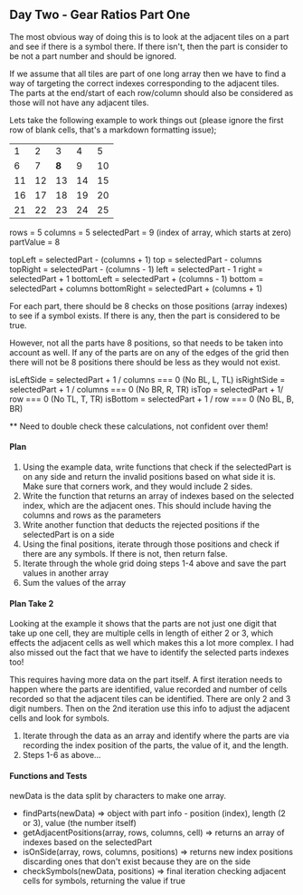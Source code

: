## Day Two - Gear Ratios Part One

The most obvious way of doing this is to look at the adjacent tiles on a part and see if there is a symbol there. If there isn't, then the part is consider to be not a part number and should be ignored.

If we assume that all tiles are part of one long array then we have to find a way of targeting the correct indexes corresponding to the adjacent tiles. The parts at the end/start of each row/column should also be considered as those will not have any adjacent tiles.

Lets take the following example to work things out (please ignore the first row of blank cells, that's a markdown formatting issue);

|     |     |       |     |     |
| --- | --- | ----- | --- | --- |
| 1   | 2   | 3     | 4   | 5   |
| 6   | 7   | **8** | 9   | 10  |
| 11  | 12  | 13    | 14  | 15  |
| 16  | 17  | 18    | 19  | 20  |
| 21  | 22  | 23    | 24  | 25  |

rows = 5
columns = 5
selectedPart = 9 (index of array, which starts at zero)
partValue = 8

topLeft = selectedPart - (columns + 1)
top = selectedPart - columns
topRight = selectedPart - (columns - 1)
left = selectedPart - 1
right = selectedPart + 1
bottomLeft = selectedPart + (columns - 1)
bottom = selectedPart + columns
bottomRight = selectedPart + (columns + 1)

For each part, there should be 8 checks on those positions (array indexes) to see if a symbol exists. If there is any, then the part is considered to be true.

However, not all the parts have 8 positions, so that needs to be taken into account as well. If any of the parts are on any of the edges of the grid then there will not be 8 positions there should be less as they would not exist.

isLeftSide = selectedPart + 1 / columns === 0 (No BL, L, TL)
isRightSide = selectedPart + 1 / columns === 0 (No BR, R, TR)
isTop = selectedPart + 1/ row === 0 (No TL, T, TR)
isBottom = selectedPart + 1 / row === 0 (No BL, B, BR)

\*\* Need to double check these calculations, not confident over them!

#### Plan

1. Using the example data, write functions that check if the selectedPart is on any side and return the invalid positions based on what side it is. Make sure that corners work, and they would include 2 sides.
2. Write the function that returns an array of indexes based on the selected index, which are the adjacent ones. This should include having the columns and rows as the parameters
3. Write another function that deducts the rejected positions if the selectedPart is on a side
4. Using the final positions, iterate through those positions and check if there are any symbols. If there is not, then return false.
5. Iterate through the whole grid doing steps 1-4 above and save the part values in another array
6. Sum the values of the array

#### Plan Take 2

Looking at the example it shows that the parts are not just one digit that take up one cell, they are multiple cells in length of either 2 or 3, which effects the adjacent cells as well which makes this a lot more complex. I had also missed out the fact that we have to identify the selected parts indexes too!

This requires having more data on the part itself. A first iteration needs to happen where the parts are identified, value recorded and number of cells recorded so that the adjacent tiles can be identified. There are only 2 and 3 digit numbers. Then on the 2nd iteration use this info to adjust the adjacent cells and look for symbols.

1. Iterate through the data as an array and identify where the parts are via recording the index position of the parts, the value of it, and the length.
2. Steps 1-6 as above...

#### Functions and Tests

newData is the data split by characters to make one array.

- findParts(newData) => object with part info - position (index), length (2 or 3), value (the number itself)
- getAdjacentPositions(array, rows, columns, cell) => returns an array of indexes based on the selectedPart
- isOnSide(array, rows, columns, positions) => returns new index positions discarding ones that don't exist because they are on the side
- checkSymbols(newData, positions) => final iteration checking adjacent cells for symbols, returning the value if true
